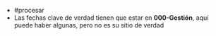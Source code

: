 - #procesar
- Las fechas clave de verdad tienen que estar en **000-Gestión**, aquí puede haber algunas, pero no es su sitio de verdad

